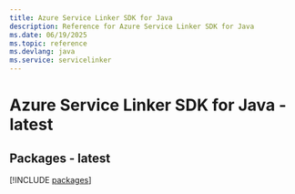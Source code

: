 ```yaml
---
title: Azure Service Linker SDK for Java
description: Reference for Azure Service Linker SDK for Java
ms.date: 06/19/2025
ms.topic: reference
ms.devlang: java
ms.service: servicelinker
---
```

# Azure Service Linker SDK for Java - latest
## Packages - latest
[!INCLUDE [packages](service-linker-index.md)]